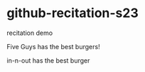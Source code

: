 # github-recitation-s23

recitation demo

Five Guys has the best burgers!

in-n-out has the best burger